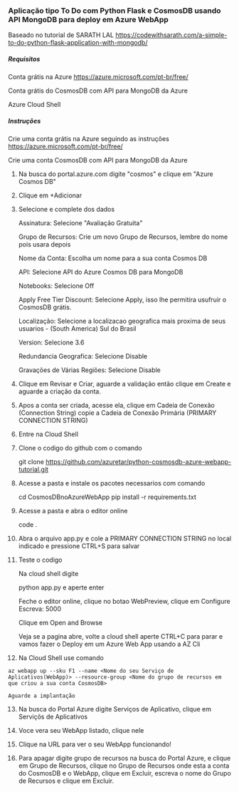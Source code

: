 ### Aplicação tipo To Do com Python Flask e CosmosDB usando API MongoDB para deploy em Azure WebApp

Baseado no tutorial de SARATH LAL https://codewithsarath.com/a-simple-to-do-python-flask-application-with-mongodb/

##### Requisitos

Conta grátis na Azure
https://azure.microsoft.com/pt-br/free/

Conta grátis do CosmosDB com API para MongoDB da Azure

Azure Cloud Shell


##### Instruções
Crie uma conta grátis na Azure seguindo as instruções
https://azure.microsoft.com/pt-br/free/

Crie uma conta CosmosDB com API para MongoDB da Azure

1. Na busca do portal.azure.com digite "cosmos" e clique em "Azure Cosmos DB"

2. Clique em +Adicionar

3. Selecione e complete dos dados

    Assinatura: Selecione "Avaliação Gratuita"
    
    Grupo de Recursos: Crie um novo Grupo de Recursos, lembre do nome pois usara depois

    Nome da Conta: Escolha um nome para a sua conta Cosmos DB

    API: Selecione API do Azure Cosmos DB para MongoDB

    Notebooks: Selecione Off

    Apply Free Tier Discount: Selecione Apply, isso lhe permitira usufruir o CosmosDB grátis.

    Localização: Selecione a localizacao geografica mais proxima de seus usuarios - (South America) Sul do Brasil

    Version: Selecione 3.6

    Redundancia Geografica: Selecione Disable

    Gravações de Várias Regiões: Selecione Disable

4. Clique em Revisar e Criar, aguarde a validação então clique em Create e aguarde a criação da conta.

5. Apos a conta ser criada, acesse ela, clique em Cadeia de Conexão (Connection String) copie a Cadeia de Conexão Primária (PRIMARY CONNECTION STRING)

6. Entre na Cloud Shell

7. Clone o codigo do github com o comando

    git clone https://github.com/azuretar/python-cosmosdb-azure-webapp-tutorial.git

8. Acesse a pasta e instale os pacotes necessarios com comando

    cd CosmosDBnoAzureWebApp
    pip install -r requirements.txt

9. Acesse a pasta e abra o editor online

    code .

10. Abra o arquivo app.py e cole a PRIMARY CONNECTION STRING no local indicado e pressione CTRL+S para salvar

11. Teste o codigo

    Na cloud shell digite

    python app.py
    e aperte enter

    Feche o editor online, clique no botao WebPreview, clique em Configure
    Escreva: 5000

    Clique em Open and Browse

    Veja se a pagina abre, volte a cloud shell aperte CTRL+C para parar e  vamos fazer o Deploy em um Azure Web App usando a AZ Cli

 12. Na Cloud Shell use comando

    az webapp up --sku F1 --name <Nome do seu Serviço de Aplicativos(WebApp)> --resource-group <Nome do grupo de recursos em que criou a sua conta CosmosDB>

    Aguarde a implantação

13. Na busca do Portal Azure digite Serviços de Aplicativo, clique em Serviçõs de Aplicativos

14. Voce vera seu WebApp listado, clique nele

15. Clique na URL para ver o seu WebApp funcionando!

16. Para apagar digite grupo de recursos na busca do Portal Azure, e clique em Grupo de Recursos, clique no Grupo de Recursos onde esta a conta do CosmosDB e o WebApp, clique em Excluir, escreva o nome do Grupo de Recursos e clique em Excluir.

